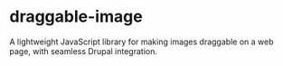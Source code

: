 # draggable-image
A lightweight JavaScript library for making images draggable on a web page, with seamless Drupal integration.
